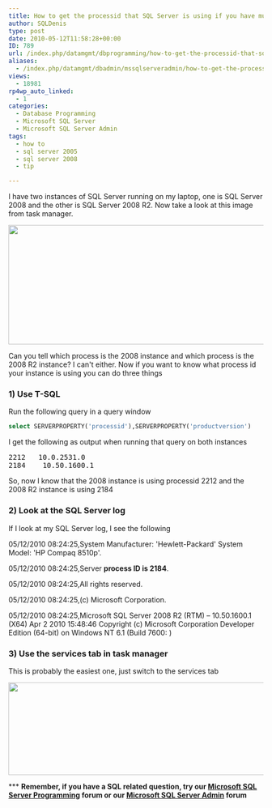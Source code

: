 ```yaml
---
title: How to get the processid that SQL Server is using if you have multiple instances of SQL Server running
author: SQLDenis
type: post
date: 2010-05-12T11:58:28+00:00
ID: 789
url: /index.php/datamgmt/dbprogramming/how-to-get-the-processid-that-sql-server/
aliases:
  - /index.php/datamgmt/dbadmin/mssqlserveradmin/how-to-get-the-processid-that-sql-server
views:
  - 18981
rp4wp_auto_linked:
  - 1
categories:
  - Database Programming
  - Microsoft SQL Server
  - Microsoft SQL Server Admin
tags:
  - how to
  - sql server 2005
  - sql server 2008
  - tip

---
```

I have two instances of SQL Server running on my laptop, one is SQL Server 2008 and the other is SQL Server 2008 R2. Now take a look at this image from task manager.

<img src="/wp-content/uploads/blogs/DataMgmt//TaskManager.PNG" alt="" title="" width="737" height="236" />

Can you tell which process is the 2008 instance and which process is the 2008 R2 instance? I can't either. Now if you want to know what process id your instance is using you can do three things

### 1) Use T-SQL

Run the following query in a query window

```sql
select SERVERPROPERTY('processid'),SERVERPROPERTY('productversion')
```

I get the following as output when running that query on both instances

<pre>2212	10.0.2531.0
2184	10.50.1600.1</pre>

So, now I know that the 2008 instance is using processid 2212 and the 2008 R2 instance is using 2184

### 2) Look at the SQL Server log

If I look at my SQL Server log, I see the following

05/12/2010 08:24:25,System Manufacturer: 'Hewlett-Packard'<c> System Model: 'HP Compaq 8510p'.
  
05/12/2010 08:24:25,Server **process ID is 2184**.
  
05/12/2010 08:24:25,All rights reserved.
  
05/12/2010 08:24:25,(c) Microsoft Corporation.
  
05/12/2010 08:24:25,Microsoft SQL Server 2008 R2 (RTM) – 10.50.1600.1 (X64) <nl> Apr 2 2010 15:48:46 <nl> Copyright (c) Microsoft Corporation<nl> Developer Edition (64-bit) on Windows NT 6.1 <x64> (Build 7600: )

### 3) Use the services tab in task manager

This is probably the easiest one, just switch to the services tab

<img src="/wp-content/uploads/blogs/DataMgmt//Services.PNG" alt="" title="" width="614" height="183" />

\*** **Remember, if you have a SQL related question, try our [Microsoft SQL Server Programming][1] forum or our [Microsoft SQL Server Admin][2] forum**<ins></ins></x64></nl></nl></nl></c>

 [1]: http://forum.ltd.local/viewforum.php?f=17
 [2]: http://forum.ltd.local/viewforum.php?f=22